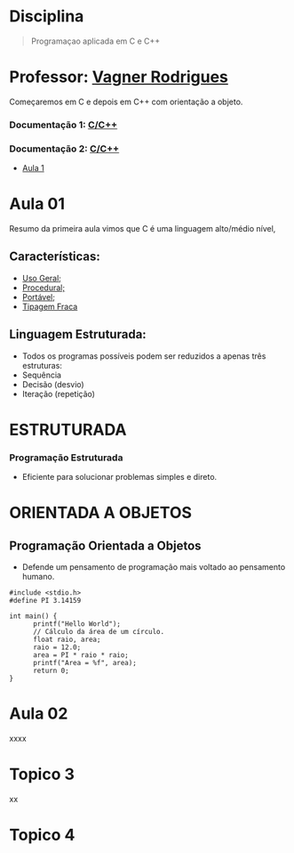 # Disciplina 
> Programaçao aplicada em C e C++
# Professor: [Vagner Rodrigues](https://github.com/professorvagner)

Começaremos em C
e depois em C++ com orientação a objeto.
### Documentação 1: [C/C++](https://www.w3schools.com/c/)
### Documentação 2: [C/C++](https://cplusplus.com/reference/)
- [Aula 1](#Aula0-1)
# Aula 01
Resumo da primeira aula vimos que C é uma linguagem alto/médio nível,
## Características:
- [Uso Geral;](https://arquivo.canaltech.com.br/software/c-a-linguagem-de-programacao-que-esta-em-tudo-o-que-voce-usa-19512/)
- [Procedural;](https://pt.stackoverflow.com/questions/195069/o-que-%C3%A9-programa%C3%A7%C3%A3o-procedural-e-n%C3%A3o-procedural)
- [Portável;](https://pt.stackoverflow.com/questions/93891/tradu%C3%A7%C3%A3o-da-palavra-portable-referindo-se-a-uma-linguagem-de-programa%C3%A7%C3%A3o)
- [Tipagem Fraca](https://www.treinaweb.com.br/blog/quais-as-diferencas-entre-tipagens-estatica-ou-dinamica-e-forte-ou-fraca)
## Linguagem Estruturada:
- Todos os programas possíveis podem ser reduzidos a apenas três estruturas:
- Sequência
- Decisão (desvio)
- Iteração (repetição)
# ESTRUTURADA
### Programação Estruturada
- Eficiente para solucionar
problemas simples e direto.
# ORIENTADA A OBJETOS
## Programação Orientada a Objetos
- Defende um pensamento de
programação mais voltado ao
pensamento humano.
```
#include <stdio.h>
#define PI 3.14159

int main() {
      printf("Hello World");
      // Cálculo da área de um círculo.
      float raio, area;
      raio = 12.0;
      area = PI * raio * raio;
      printf("Area = %f", area);
      return 0;
}
```
# Aula 02
xxxx
# Topico 3
xx
# Topico 4
